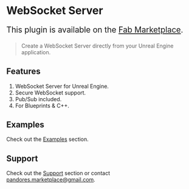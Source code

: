# WebSocket Server
<p style="font-size: 1.3rem">
 This plugin is available on the <a href="https://www.fab.com/listings/c52d0c7a-1104-4263-bf71-668a56ebfa43">Fab Marketplace</a>.
</p>

> Create a WebSocket Server directly from your Unreal Engine application.

## Features
1. WebSocket Server for Unreal Engine.
2. Secure WebSocket support.
3. Pub/Sub included. 
4. For Blueprints & C++. 

## Examples
Check out the [Examples](/examples.md) section.

## Support
Check out the [Support](/support.md) section or contact [pandores.marketplace@gmail.com](mailto:pandores.marketplace@gmail.com).

